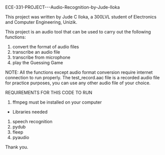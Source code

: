 ECE-331-PROJECT---Audio-Recognition-by-Jude-Iloka

This project was written by Jude C Iloka, a 300LVL student of Electronics and Computer Engineering, Unizik.

This project is an audio tool that can be used to carry out the following functions:
1. convert the format of audio files
2. transcribe an audio file
3. transcribe from microphone
4. play the Guessing Game

NOTE: All the functions except audio format conversion require internet connection to run properly.
      The test_record.aac file is a recorded audio file for practice purposes, you can use any other audio file of your choice.


REQUIREMENTS FOR THIS CODE TO RUN
1. ffmpeg must be installed on your computer

- Libraries needed
1. speech recognition
2. pydub
3. fleep
4. pyaudio


Thank you.
